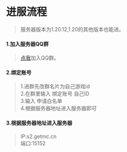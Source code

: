 # 进服流程
> 服务器版本为1.20.12,1.20的其他版本也能进。

#### 1.加入服务器QQ群
> [点我](https://qm.qq.com/cgi-bin/qm/qr?k=-mY-eivScpjcYoZ21g3Tv-LWHTcK58-k&jump_from=webapi&authKey=0txLQps3x6fWEDcIw7V82FzQ+5DkcJXcM1iKoAPH5eVhuQNEwc+Oe+Z4rdkZHBlW)加入QQ群。

#### 2.绑定账号
> 1.进群先改群名片为自己游戏id<br>2.在群里输入 绑定账号 自己ID<br>3.输入 申请白名单<br>4.根据服务器地址进入服务器即可

#### 3.根据服务器地址进入服务器
> IP:s2.getmc.cn<br>端口:15152